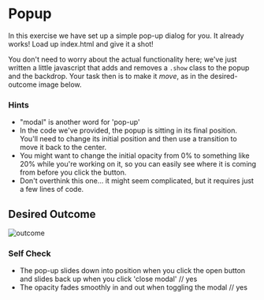 # Popup

In this exercise we have set up a simple pop-up dialog for you. It already works! Load up index.html and give it a shot!

You don't need to worry about the actual functionality here; we've just written a little javascript that adds and removes a `.show` class to the popup and the backdrop.  Your task then is to make it _move_, as in the desired-outcome image below.

### Hints
- "modal" is another word for 'pop-up'
- In the code we've provided, the popup is sitting in its final position. You'll need to change its initial position and then use a transition to move it back to the center.
- You might want to change the initial opacity from 0% to something like 20% while you're working on it, so you can easily see where it is coming from before you click the button.
- Don't overthink this one... it might seem complicated, but it requires just a few lines of code.

## Desired Outcome

![outcome](./desired-outcome.gif)

### Self Check

- The pop-up slides down into position when you click the open button and slides back up when you click 'close modal' // yes
- The opacity fades smoothly in and out when toggling the modal // yes